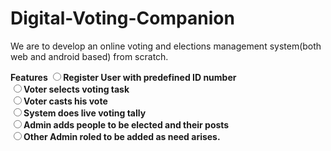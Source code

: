 # Digital-Voting-Companion

We are to develop an online voting and elections management system(both web and android based) from scratch.

<b>Features<b/>
<input type="radio"/><label>Register User with predefined ID number</label><br/>
<input type="radio"/><label>Voter selects voting task</label><br/>
<input type="radio"/><label>Voter casts his vote</label><br/>
<input type="radio"/><label>System does live voting tally</label><br/>
<input type="radio"/><label>Admin adds people to be elected and their posts</label><br/>
<input type="radio"/><label>Other Admin roled to be added as need arises.</label><br/>
